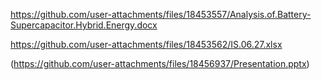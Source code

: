 https://github.com/user-attachments/files/18453557/Analysis.of.Battery-Supercapacitor.Hybrid.Energy.docx


https://github.com/user-attachments/files/18453562/IS.06.27.xlsx

(https://github.com/user-attachments/files/18456937/Presentation.pptx)
